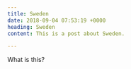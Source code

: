 ```yaml
---
title: Sweden
date: 2018-09-04 07:53:19 +0000
heading: Sweden
content: This is a post about Sweden.

---
```

What is this?